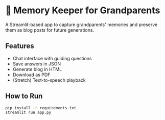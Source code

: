 # 👵 Memory Keeper for Grandparents

A Streamlit-based app to capture grandparents' memories and preserve them as blog posts for future generations.

## Features
- Chat interface with guiding questions
- Save answers in JSON
- Generate blog in HTML
- Download as PDF
- (Stretch) Text-to-speech playback

## How to Run
```bash
pip install -r requirements.txt
streamlit run app.py
